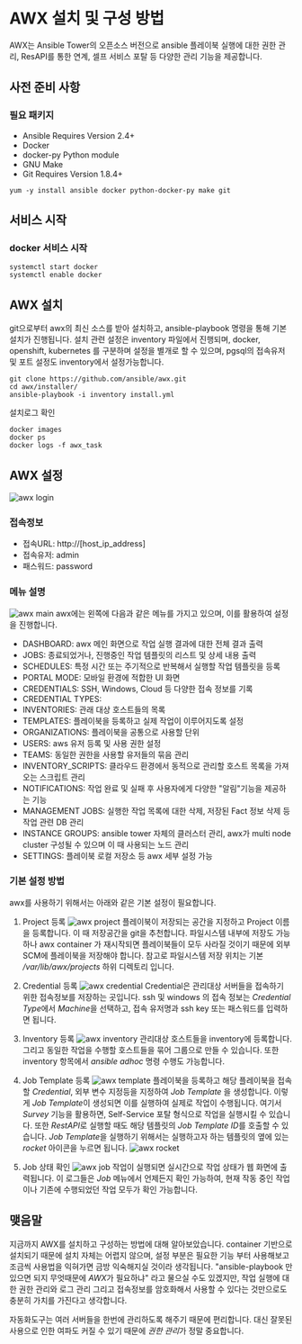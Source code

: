 # AWX 설치 및 구성 방법
AWX는 Ansible Tower의 오픈소스 버전으로 ansible 플레이북 실행에 대한 권한 관리, ResAPI를 통한 연계, 셀프 서비스 포탈 등 다양한 관리 기능을 제공합니다.

## 사전 준비 사항
### 필요 패키지
  - Ansible Requires Version 2.4+
  - Docker
  - docker-py Python module
  - GNU Make
  - Git Requires Version 1.8.4+
  
```shell
yum -y install ansible docker python-docker-py make git
```

## 서비스 시작
### docker 서비스 시작
```shell
systemctl start docker
systemctl enable docker
```
## AWX 설치
git으로부터 awx의 최신 소스를 받아 설치하고, ansible-playbook 명령을 통해 기본 설치가 진행됩니다. 설치 관련 설정은 inventory 파일에서 진행되며, docker, openshift, kubernetes 를 구분하며 설정을 별개로 할 수 있으며, pgsql의 접속유저 및 포트 설정도 inventory에서 설정가능합니다.

```shell
git clone https://github.com/ansible/awx.git
cd awx/installer/
ansible-playbook -i inventory install.yml
```

설치로그 확인
```shell
docker images
docker ps
docker logs -f awx_task
```
## AWX 설정
![awx login](awx_login.png)
### 접속정보
- 접속URL: http://[host_ip_address]
- 접속유저: admin
- 패스워드: password

### 메뉴 설명
![awx main](awx_main.png)
awx에는 왼쪽에 다음과 같은 메뉴를 가지고 있으며, 이를 활용하여 설정을 진행합니다.
- DASHBOARD: awx 메인 화면으로 작업 실행 결과에 대한 전체 결과 출력
- JOBS: 종료되었거나, 진행중인 작업 템플릿의 리스트 및 상세 내용 출력
- SCHEDULES: 특정 시간 또는 주기적으로 반복해서 실행할 작업 템플릿을 등록
- PORTAL MODE: 모바일 환경에 적합한 UI 화면 
- CREDENTIALS: SSH, Windows, Cloud 등 다양한 접속 정보를 기록
- CREDENTIAL TYPES:
- INVENTORIES: 관래 대상 호스트들의 목록
- TEMPLATES: 플레이북을 등록하고 실제 작업이 이루어지도록 설정
- ORGANIZATIONS: 플레이북을 공통으로 사용할 단위
- USERS: aws 유저 등록 및 사용 권한 설정
- TEAMS: 동일한 권한을 사용할 유저들의 묶음 관리
- INVENTORY_SCRIPTS: 클라우드 환경에서 동적으로 관리할 호스트 목록을 가져오는 스크립트 관리
- NOTIFICATIONS: 작업 완료 및 실패 후 사용자에게 다양한 "알림"기능을 제공하는 기능 
- MANAGEMENT JOBS: 실행한 작업 목록에 대한 삭제, 저장된 Fact 정보 삭제 등 작업 관련 DB 관리  
- INSTANCE GROUPS: ansible tower 자체의 클러스터 관리, awx가 multi node cluster 구성될 수 있으며 이 때 사용되는 노드 관리
- SETTINGS: 플레이북 로컬 저장소 등 awx 세부 설정 가능

### 기본 설정 방법
awx를 사용하기 위해서는 아래와 같은 기본 설정이 필요합니다.

1. Project 등록
![awx project](awx_project.png)
플레이북이 저장되는 공간을 지정하고 Project 이름을 등록합니다. 이 때 저장공간을 git을 추천합니다. 파일시스템 내부에 저장도 가능하나 awx container  가 재시작되면 플레이북들이 모두 사라질 것이기 때문에 외부 SCM에 플레이북을 저장해야 합니다.
참고로 파일시스템 저장 위치는 기본 */var/lib/awx/projects* 하위 디렉토리 입니다.

2. Credential 등록
![awx credential](awx_credential.png)
Credential은 관리대상 서버들을 접속하기 위한 접속정보를 저장하는 곳입니다. ssh 및 windows 의 접속 정보는 *Credential Type*에서 *Machine*을 선택하고, 접속 유저명과 ssh key 또는 패스워드를 입력하면 됩니다.

3. Inventory 등록
![awx inventory](awx_inventory.png)
관리대상 호스트들을 inventory에 등록합니다. 그리고 동일한 작업을 수행할 호스트들을 묶어 그룹으로 만들 수 있습니다. 또한 inventory 항목에서 *ansible adhoc* 명령 수행도 가능합니다.

4. Job Template 등록
![awx template](awx_template.png)
플레이북을 등록하고 해당 플레이북을 접속할 *Credential*, 외부 변수 지정등을 지정하여 *Job Template* 을 생성합니다. 이렇게 *Job Template*이 생성되면 이를 실행하여 실제로 작업이 수행됩니다. 여기서 *Survey* 기능을 활용하면, Self-Service 포탈 형식으로 작업을 실행시킬 수 있습니다. 또한 *RestAPI*로 실행할 때도 해당 템플릿의 *Job Template ID*를 호출할 수 있습니다. *Job Template*을 실행하기 위해서는 실행하고자 하는 템플릿의 옆에 있는 *rocket*  아이콘을 누르면 됩니다. 
![awx rocket](awx_rocket.png)

5. Job 상태 확인
![awx job](awx_job.png)
작업이 실행되면 실시간으로 작업 상태가 웹 화면에 출력됩니다. 이 로그들은 *Job* 메뉴에서 언제든지 확인 가능하여, 현재 작동 중인 작업이나 기존에 수행되었던 작업 모두가 확인 가능합니다.

## 맺음말
지금까지 AWX를 설치하고 구성하는 방법에 대해 알아보았습니다. container 기반으로 설치되기 때문에 설치 자체는 어렵지 않으며, 설정 부분은 필요한 기능 부터 사용해보고 조금씩 사용법을 익혀가면 금방 익숙해지실 것이라 생각됩니다. "ansible-playbook 만 있으면 되지 무엇때문에 *AWX*가 필요하냐" 라고 물으실 수도 있겠지만, 작업 실행에 대한 권한 관리와 로그 관리 그리고 접속정보를 암호화해서 사용할 수 있다는 것만으로도 충분히 가치를 가진다고 생각합니다. 

자동화도구는 여러 서버들을 한번에 관리하도록 해주기 때문에 편리합니다. 대신 잘못된 사용으로 인한 여파도 커질 수 있기 때문에 *권한 관리*가 정말 중요합니다.
